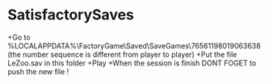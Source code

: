 # SatisfactorySaves

+Go to %LOCALAPPDATA%\FactoryGame\Saved\SaveGames\76561198019063638 (the number sequence is different from player to player)
+Put the file LeZoo.sav in this folder
+Play
+When the session is finish DONT FOGET to push the new file !
